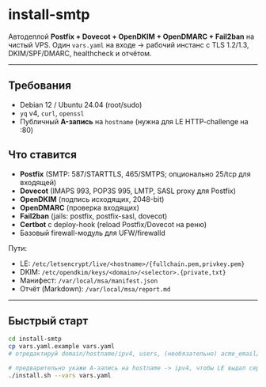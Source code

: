 # install-smtp

Автодеплой **Postfix + Dovecot + OpenDKIM + OpenDMARC + Fail2ban** на чистый VPS.
Один `vars.yaml` на входе → рабочий инстанс с TLS 1.2/1.3, DKIM/SPF/DMARC, healthcheck и отчётом.

---

## Требования

- Debian 12 / Ubuntu 24.04 (root/sudo)
- `yq` v4, `curl`, `openssl`
- Публичный **A-запись** на `hostname` (нужна для LE HTTP-challenge на :80)

## Что ставится

- **Postfix** (SMTP: 587/STARTTLS, 465/SMTPS; опционально 25/tcp для входящей)
- **Dovecot** (IMAPS 993, POP3S 995, LMTP, SASL proxy для Postfix)
- **OpenDKIM** (подпись исходящих, 2048-bit)
- **OpenDMARC** (проверка входящих)
- **Fail2ban** (jails: postfix, postfix-sasl, dovecot)
- **Certbot** c deploy-hook (reload Postfix/Dovecot на реню)
- Базовый firewall-модуль для UFW/firewalld

Пути:
- LE: `/etc/letsencrypt/live/<hostname>/{fullchain.pem,privkey.pem}`
- DKIM: `/etc/opendkim/keys/<domain>/<selector>.{private,txt}`
- Манифест: `/var/local/msa/manifest.json`
- Отчёт (Markdown): `/var/local/msa/report.md`

---

## Быстрый старт

```bash
cd install-smtp
cp vars.yaml.example vars.yaml
# отредактируй domain/hostname/ipv4, users, (необязательно) acme_email/dkim_selector

# предварительно укажи A-запись на hostname -> ipv4, чтобы LE выдал сертификат
./install.sh --vars vars.yaml

